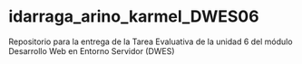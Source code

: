 # idarraga_arino_karmel_DWES06
Repositorio para la entrega de la Tarea Evaluativa de la unidad 6 del módulo Desarrollo Web en Entorno Servidor (DWES)
